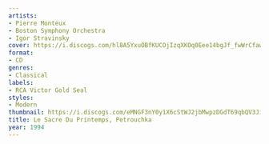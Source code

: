 ```yaml
---
artists:
- Pierre Monteux
- Boston Symphony Orchestra
- Igor Stravinsky
cover: https://i.discogs.com/hl8A5YxuOBfKUCOjIzqXKOq0Eee14bgJf_fwWrCfaw8/rs:fit/g:sm/q:90/h:596/w:600/czM6Ly9kaXNjb2dz/LWRhdGFiYXNlLWlt/YWdlcy9SLTk4Mjc4/MTYtMTQ4Njk1NzQz/OC02MjM0LmpwZWc.jpeg
format:
- CD
genres:
- Classical
labels:
- RCA Victor Gold Seal
styles:
- Modern
thumbnail: https://i.discogs.com/eMNGF3nY0y1X6cStWJ2jbMwpzDGdT69qbQV3JirK4mk/rs:fit/g:sm/q:40/h:150/w:150/czM6Ly9kaXNjb2dz/LWRhdGFiYXNlLWlt/YWdlcy9SLTk4Mjc4/MTYtMTQ4Njk1NzQz/OC02MjM0LmpwZWc.jpeg
title: Le Sacre Du Printemps, Petrouchka
year: 1994
---
```

